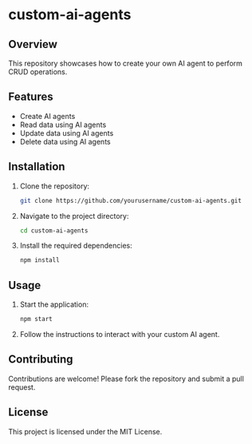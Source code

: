 # custom-ai-agents
## Overview

This repository showcases how to create your own AI agent to perform CRUD operations.

## Features

- Create AI agents
- Read data using AI agents
- Update data using AI agents
- Delete data using AI agents

## Installation

1. Clone the repository:
    ```bash
    git clone https://github.com/yourusername/custom-ai-agents.git
    ```
2. Navigate to the project directory:
    ```bash
    cd custom-ai-agents
    ```
3. Install the required dependencies:
    ```bash
    npm install
    ```

## Usage

1. Start the application:
    ```bash
    npm start
    ```
2. Follow the instructions to interact with your custom AI agent.

## Contributing

Contributions are welcome! Please fork the repository and submit a pull request.

## License

This project is licensed under the MIT License.